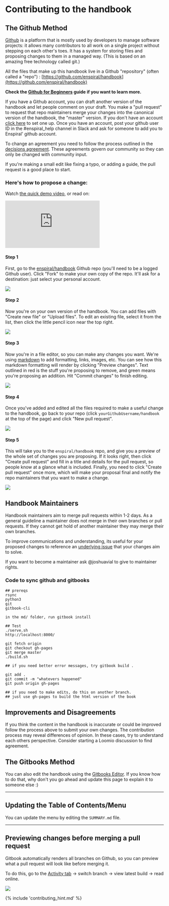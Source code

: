 # Contributing to the handbook

## The Github Method

[Github](https://en.wikipedia.org/wiki/GitHub) is a platform that is mostly used by developers to manage software projects: it allows many contributors to all work on a single project without stepping on each other's toes. It has a system for storing files and proposing changes to them in a managed way. (This is based on an amazing free technology called git.)

All the files that make up this handbook live in a Github "repository" (often called a "repo") : [https://github.com/enspiral/handbook](https://github.com/enspiral/handbook)

**Check the [Github for Beginners](github_for_beginners.md) guide if you want to learn more.**

If you have a Github account, you can draft another version of the handbook and let people comment on your draft. You make a "pull request" to request that repo maintainers merge your changes into the canonical version of the handbook, the "master" version.
If you don't have an account [click here](https://github.com/join?source=header-home) to set one up. Once you have an account, post your github user ID in the #enspiral_help channel in Slack and ask for someone to add you to Enspiral' github account.

To change an agreement you need to follow the process outlined in the [decisions agreement](/agreements/decisions.html). These agreements govern our community so they can only be changed with community input.

If you're making a small edit like fixing a typo, or adding a guide, the pull request is a good place to start.

### Here's how to propose a change:

Watch [the quick demo video](https://www.youtube.com/watch?v=zVvda3ci4w4), or read on:

<div class="video-wrapper">
  <iframe src="https://www.youtube.com/embed/zVvda3ci4w4" frameborder="0" allowfullscreen></iframe>
</div>

#### Step 1

First, go to the [enspiral/handbook](https://github.com/enspiral/handbook) Github repo (you'll need to be a logged Github user). Click "Fork" to make your own copy of the repo. It'll ask for a destination: just select your personal account.

![](/images/contributing-1.png)

#### Step 2

Now you're on your own version of the handbook. You can add files with "Create new file" or "Upload files". To edit an existing file, select it from the list, then click the little pencil icon near the top right.

![](/images/contributing-2.png)

#### Step 3

Now you're in a file editor, so you can make any changes you want. We're using [markdown](http://loomio.org/markdown) to add formatting, links, images, etc. You can see how this markdown formatting will render by clicking "Preview changes". Text outlined in red is the stuff you're proposing to remove, and green means you're proposing an addition. Hit "Commit changes" to finish editing.

![](/images/contributing-3.png)

#### Step 4

Once you've added and edited all the files required to make a useful change to the handbook, go back to your repo (click `yourGithubUsername/handbook` at the top of the page) and click "New pull request".

![](/images/contributing-4.png)

#### Step 5

This will take you to the `enspiral/handbook` repo, and give you a preview of the whole set of changes you are proposing. If it looks right, then click "Create pull request" and fill in a title and details for the pull request, so people know at a glance what is included. Finally, you need to click "Create pull request" once more, which will make your proposal final and notify the repo maintainers that you want to make a change.

![](/images/contributing-5.png)


## Handbook Maintainers

Handbook maintainers aim to merge pull requests within 1-2 days. As a general guideline a maintainer does not merge in their own branches or pull requests. If they cannot get hold of another maintainer they may merge their own branches.

To improve communications and understanding, its useful for your proposed changes to reference an [underlying issue](https://github.com/enspiral/improvements/issues) that your changes aim to solve.

If you want to become a maintainer ask @joshuavial to give to maintainer rights.

### Code to sync github and gitbooks

```
## prereqs
rsync
python3
git
gitbook-cli
​
in the md/ folder, run gitbook install
​
## Test
./serve.sh
http://localhost:8000/
​
​git fetch origin
git checkout gh-pages
git merge master
./build.sh

## if you need better error messages, try gitbook build .

git add .
git commit -m "whatevers happened"
git push origin gh-pages

## if you need to make edits, do this on another branch.
## just use gh-pages to build the html version of the book

```
## Improvements and Disagreements

If you think the content in the handbook is inaccurate or could be improved follow the process above to submit your own changes. The contribution process may reveal differences of opinion. In these cases, try to understand each others perspective. Consider starting a Loomio discussion to find agreement.


## The Gitbooks Method

You can also edit the handbook using the [Gitbooks Editor](https://www.gitbook.com/editor). If you know how to do that, why don't you go ahead and update this page to explain it to someone else :)


---

## Updating the Table of Contents/Menu

You can update the menu by editing the `SUMMARY.md` file.


---

## Previewing changes before merging a pull request

Gitbook automatically renders all branches on Github, so you can preview what a pull request will look like before merging it.

To do this, go to the [Activity tab](https://www.gitbook.com/book/enspiral/enspiral-handbook/activity) -> switch branch -> view latest build -> read online.

![](http://g.recordit.co/VKyB3IqBgc.gif)

{% include 'contributing_hint.md' %}
